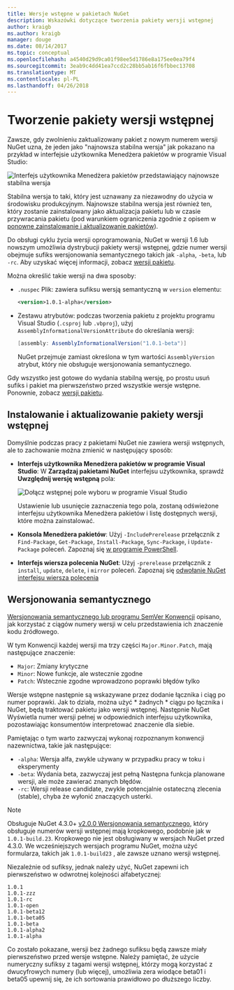 ```yaml
---
title: Wersje wstępne w pakietach NuGet
description: Wskazówki dotyczące tworzenia pakiety wersji wstępnej
author: kraigb
ms.author: kraigb
manager: douge
ms.date: 08/14/2017
ms.topic: conceptual
ms.openlocfilehash: a4540d29d9ca01f98ee5d1786e8a175ee0ea79f4
ms.sourcegitcommit: 3eab9c4dd41ea7ccd2c28bb5ab16f6fbbec13708
ms.translationtype: MT
ms.contentlocale: pl-PL
ms.lasthandoff: 04/26/2018
---
```

# <a name="building-pre-release-packages"></a>Tworzenie pakiety wersji wstępnej

Zawsze, gdy zwolnieniu zaktualizowany pakiet z nowym numerem wersji NuGet uzna, że jeden jako "najnowsza stabilna wersja" jak pokazano na przykład w interfejsie użytkownika Menedżera pakietów w programie Visual Studio:

![Interfejs użytkownika Menedżera pakietów przedstawiający najnowsze stabilna wersja](media/Prerelease_01-LatestStable.png)

Stabilna wersja to taki, który jest uznawany za niezawodny do użycia w środowisku produkcyjnym. Najnowsze stabilna wersja jest również ten, który zostanie zainstalowany jako aktualizacja pakietu lub w czasie przywracania pakietu (pod warunkiem ograniczenia zgodnie z opisem w [ponowne zainstalowanie i aktualizowanie pakietów](../consume-packages/reinstalling-and-updating-packages.md)).

Do obsługi cyklu życia wersji oprogramowania, NuGet w wersji 1.6 lub nowszym umożliwia dystrybucji pakiety wersji wstępnej, gdzie numer wersji obejmuje sufiks wersjonowania semantycznego takich jak `-alpha`, `-beta`, lub `-rc`. Aby uzyskać więcej informacji, zobacz [wersji pakietu](../reference/package-versioning.md#pre-release-versions).

Można określić takie wersji na dwa sposoby:

- `.nuspec` Plik: zawiera sufiksu wersją semantyczną w `version` elementu:

    ```xml
    <version>1.0.1-alpha</version>
    ```

- Zestawu atrybutów: podczas tworzenia pakietu z projektu programu Visual Studio (`.csproj` lub `.vbproj`), użyj `AssemblyInformationalVersionAttribute` do określania wersji:

    ```cs
    [assembly: AssemblyInformationalVersion("1.0.1-beta")]
    ```

    NuGet przejmuje zamiast określona w tym wartości `AssemblyVersion` atrybut, który nie obsługuje wersjonowania semantycznego.

Gdy wszystko jest gotowe do wydania stabilną wersję, po prostu usuń sufiks i pakiet ma pierwszeństwo przed wszystkie wersje wstępne. Ponownie, zobacz [wersji pakietu](../reference/package-versioning.md#pre-release-versions).

## <a name="installing-and-updating-pre-release-packages"></a>Instalowanie i aktualizowanie pakiety wersji wstępnej

Domyślnie podczas pracy z pakietami NuGet nie zawiera wersji wstępnych, ale to zachowanie można zmienić w następujący sposób:

- **Interfejs użytkownika Menedżera pakietów w programie Visual Studio**: W **Zarządzaj pakietami NuGet** interfejsu użytkownika, sprawdź **Uwzględnij wersję wstępną** pola:

    ![Dołącz wstępnej pole wyboru w programie Visual Studio](media/Prerelease_02-CheckPrerelease.png)

    Ustawienie lub usunięcie zaznaczenia tego pola, zostaną odświeżone interfejsu użytkownika Menedżera pakietów i listę dostępnych wersji, które można zainstalować.

- **Konsola Menedżera pakietów**: Użyj `-IncludePrerelease` przełącznik z `Find-Package`, `Get-Package`, `Install-Package`, `Sync-Package`, i `Update-Package` poleceń. Zapoznaj się [w programie PowerShell](../tools/powershell-reference.md).

- **Interfejs wiersza polecenia NuGet**: Użyj `-prerelease` przełącznik z `install`, `update`, `delete`, i `mirror` poleceń. Zapoznaj się [odwołanie NuGet interfejsu wiersza polecenia](../tools/nuget-exe-cli-reference.md)

## <a name="semantic-versioning"></a>Wersjonowania semantycznego

[Wersjonowania semantycznego lub programu SemVer Konwencji](http://semver.org/spec/v1.0.0.html) opisano, jak korzystać z ciągów numery wersji w celu przedstawienia ich znaczenie kodu źródłowego.

W tym Konwencji każdej wersji ma trzy części `Major.Minor.Patch`, mają następujące znaczenie:

- `Major`: Zmiany krytyczne
- `Minor`: Nowe funkcje, ale wstecznie zgodne
- `Patch`: Wstecznie zgodne wprowadzono poprawki błędów tylko

Wersje wstępne następnie są wskazywane przez dodanie łącznika i ciąg po numer poprawki. Jak to działa, można użyć * żadnych * ciągu po łącznika i NuGet, będą traktować pakietu jako wersji wstępnej. Następnie NuGet Wyświetla numer wersji pełnej w odpowiednich interfejsu użytkownika, pozostawiając konsumentów interpretować znaczenie dla siebie.

Pamiętając o tym warto zazwyczaj wykonaj rozpoznanym konwencji nazewnictwa, takie jak następujące:

- `-alpha`: Wersja alfa, zwykle używany w przypadku pracy w toku i eksperymenty
- `-beta`: Wydania beta, zazwyczaj jest pełną Następna funkcja planowane wersji, ale może zawierać znanych błędów.
- `-rc`: Wersji release candidate, zwykle potencjalnie ostateczną zlecenia (stable), chyba że wyłonić znaczących usterki.

> [!Note]
> Obsługuje NuGet 4.3.0+ [v2.0.0 Wersjonowania semantycznego](http://semver.org/spec/v2.0.0.html), który obsługuje numerów wersji wstępnej mają kropkowego, podobnie jak w `1.0.1-build.23`. Kropkowego nie jest obsługiwany w wersjach NuGet przed 4.3.0. We wcześniejszych wersjach programu NuGet, można użyć formularza, takich jak `1.0.1-build23` , ale zawsze uznano wersji wstępnej.

Niezależnie od sufiksy, jednak należy użyć, NuGet zapewni ich pierwszeństwo w odwrotnej kolejności alfabetycznej:

    1.0.1
    1.0.1-zzz
    1.0.1-rc
    1.0.1-open
    1.0.1-beta12
    1.0.1-beta05
    1.0.1-beta
    1.0.1-alpha2
    1.0.1-alpha

Co zostało pokazane, wersji bez żadnego sufiksu będą zawsze miały pierwszeństwo przed wersje wstępne. Należy pamiętać, że użycie numeryczny sufiksy z tagami wersji wstępnej, którzy mogą korzystać z dwucyfrowych numery (lub więcej), umożliwia zera wiodące beta01 i beta05 upewnij się, że ich sortowania prawidłowo po dłuższego liczby.
